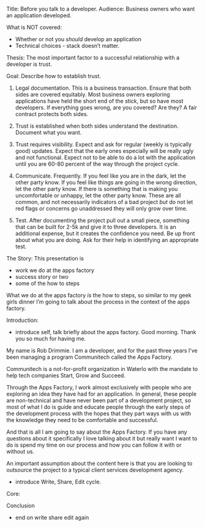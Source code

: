 Title: Before you talk to a developer.
Audience: Business owners who want an application developed.

What is NOT covered: 
- Whether or not you *should* develop an application
- Technical choices - stack doesn’t matter.

Thesis: The most important factor to a successful relationship with a developer is trust.

Goal: Describe how to establish trust. 

1) Legal documentation. This is a business transaction. Ensure that both sides are covered equitably. Most business owners exploring applications have held the short end of the stick, but so have most developers. If everything goes wrong, are you covered? Are they? A fair contract protects both sides.

2) Trust is established when both sides understand the destination. Document what you want. 

3) Trust requires visibility. Expect and ask for regular (weekly is typically good) updates. Expect that the early ones especially will be really ugly and not functional. Expect not to be able to do a lot with the application until you are 60-80 percent of the way through the project cycle. 

4) Communicate. Frequently. If you feel like you are in the dark, let the other party know. If you feel like things are going in the wrong direction, let the other party know. If there is something that is making you uncomfortable or unhappy, let the other party know. These are all common, and not necessarily indicators of a bad project *but* do not let red flags or concerns go unaddressed they will only grow over time.

5) Test. After documenting the project pull out a small piece, something that can be built for 2-5k and give it to three developers. It is an additional expense, but it creates the confidence you need. Be up front about what you are doing. Ask for their help in identifying an appropriate test. 

The Story:
This presentation is 

- work we do at the apps factory
- success story or two
- some of the how to steps

What we do at the apps factory *is* the how to steps, so similar to my geek girls dinner I’m going to talk about the process in the context of the apps factory.



Introduction:
- introduce self, talk briefly about the apps factory.
Good morning. Thank you so much for having me.

My name is Rob Drimmie. I am a developer, and for the past three years I’ve been managing a program Communitech called the Apps Factory. 

Communitech is a not-for-profit organization in Waterlo with the mandate to help tech companies Start, Grow and Succeed. 

Through the Apps Factory, I work almost exclusively with people who are exploring an idea they have had for an application. In general, these people are non-technical and have never been part of a development project, so most of what I do is guide and educate people through the early steps of the development process with the hopes that they part ways with us with the knowledge they need to be comfortable and successful.

And that is all I am going to say about the Apps Factory. If you have any questions about it specifically I love talking about it but really want I want to do is spend my time on our process and how you can follow it with or without us.

An important assumption about the content here is that you are looking to outsource the project to a typical client services development agency.


- introduce Write, Share, Edit cycle.

Core:


Conclusion
- end on write share edit again
